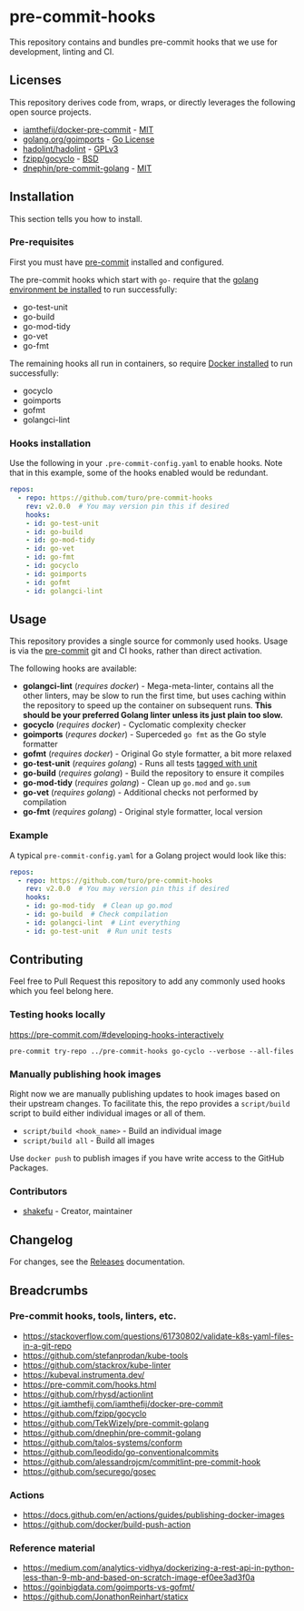 # pre-commit-hooks

This repository contains and bundles pre-commit hooks that we use for
development, linting and CI.

## Licenses

This repository derives code from, wraps, or directly leverages the following
open source projects.

- [iamthefij/docker-pre-commit](https://git.iamthefij.com/iamthefij/docker-pre-commit) - [MIT](https://git.iamthefij.com/iamthefij/docker-pre-commit/src/branch/master/LICENSE)
- [golang.org/goimports](https://pkg.go.dev/golang.org/x/tools/cmd/goimports?utm_source=godoc) - [Go License](https://cs.opensource.google/go/x/tools/+/master:LICENSE)
- [hadolint/hadolint](https://github.com/hadolint/hadolint) - [GPLv3](https://github.com/hadolint/hadolint/blob/master/LICENSE)
- [fzipp/gocyclo](https://github.com/fzipp/gocyclo) - [BSD](https://github.com/fzipp/gocyclo/blob/main/LICENSE)
- [dnephin/pre-commit-golang](https://github.com/dnephin/pre-commit-golang) - [MIT](https://github.com/dnephin/pre-commit-golang/blob/master/LICENSE)


## Installation

This section tells you how to install.

### Pre-requisites

First you must have [pre-commit](https://pre-commit.com/) installed and configured.

The pre-commit hooks which start with `go-` require that the [golang environment
be installed](https://golang.org/doc/install) to run successfully:

- go-test-unit
- go-build
- go-mod-tidy
- go-vet
- go-fmt

The remaining hooks all run in containers, so require [Docker
installed](https://docs.docker.com/get-docker/) to run successfully:

- gocyclo
- goimports
- gofmt
- golangci-lint

### Hooks installation

Use the following in your `.pre-commit-config.yaml` to enable hooks. Note that
in this example, some of the hooks enabled would be redundant.

```yaml
repos:
  - repo: https://github.com/turo/pre-commit-hooks
    rev: v2.0.0  # You may version pin this if desired
    hooks:
    - id: go-test-unit
    - id: go-build
    - id: go-mod-tidy
    - id: go-vet
    - id: go-fmt
    - id: gocyclo
    - id: goimports
    - id: gofmt
    - id: golangci-lint
```

## Usage

This repository provides a single source for commonly used hooks. Usage is via the [pre-commit](https://pre-commit.com/) git and CI hooks, rather than direct activation.

The following hooks are available:

- **golangci-lint** (_requires docker_) - Mega-meta-linter, contains all the
  other linters, may be slow to run the first time, but uses caching within the
  repository to speed up the container on subsequent runs. **This should be your
  preferred Golang linter unless its just plain too slow.**
- **gocyclo** (_requires docker_) - Cyclomatic complexity checker
- **goimports** (_requres docker_) - Superceded `go fmt` as the Go style formatter
- **gofmt** (_requires docker_) - Original Go style formatter, a bit more relaxed
- **go-test-unit** (_requires golang_) - Runs all tests [tagged with
  unit](https://pkg.go.dev/cmd/go#hdr-Build_constraints)
- **go-build** (_requires golang_) - Build the repository to ensure it compiles
- **go-mod-tidy** (_requires golang_) - Clean up `go.mod` and `go.sum`
- **go-vet** (_requires golang_) - Additional checks not performed by compilation
- **go-fmt** (_requires golang_) - Original style formatter, local version

### Example

A typical `pre-commit-config.yaml` for a Golang project would look like this:

```yaml
repos:
  - repo: https://github.com/turo/pre-commit-hooks
    rev: v2.0.0  # You may version pin this if desired
    hooks:
    - id: go-mod-tidy  # Clean up go.mod
    - id: go-build  # Check compilation
    - id: golangci-lint  # Lint everything
    - id: go-test-unit  # Run unit tests
```

## Contributing

Feel free to Pull Request this repository to add any commonly used hooks which
you feel belong here.

### Testing hooks locally

https://pre-commit.com/#developing-hooks-interactively

`pre-commit try-repo ../pre-commit-hooks go-cyclo --verbose --all-files`

### Manually publishing hook images

Right now we are manually publishing updates to hook images based on their
upstream changes. To facilitate this, the repo provides a `script/build` script
to build either individual images or all of them.

- `script/build <hook_name>` - Build an individual image
- `script/build all` - Build all images

Use `docker push` to publish images if you have write access to the GitHub Packages.

### Contributors

- [shakefu](https://github.com/shakefu) - Creator, maintainer

## Changelog

For changes, see the
[Releases](https://github.com/turo/pre-commit-hooks/releases) documentation.

## Breadcrumbs

### Pre-commit hooks, tools, linters, etc.

- https://stackoverflow.com/questions/61730802/validate-k8s-yaml-files-in-a-git-repo
- https://github.com/stefanprodan/kube-tools
- https://github.com/stackrox/kube-linter
- https://kubeval.instrumenta.dev/
- https://pre-commit.com/hooks.html
- https://github.com/rhysd/actionlint
- https://git.iamthefij.com/iamthefij/docker-pre-commit
- https://github.com/fzipp/gocyclo
- https://github.com/TekWizely/pre-commit-golang
- https://github.com/dnephin/pre-commit-golang
- https://github.com/talos-systems/conform
- https://github.com/leodido/go-conventionalcommits
- https://github.com/alessandrojcm/commitlint-pre-commit-hook
- https://github.com/securego/gosec

### Actions

- https://docs.github.com/en/actions/guides/publishing-docker-images
- https://github.com/docker/build-push-action

### Reference material

- https://medium.com/analytics-vidhya/dockerizing-a-rest-api-in-python-less-than-9-mb-and-based-on-scratch-image-ef0ee3ad3f0a
- https://goinbigdata.com/goimports-vs-gofmt/
- https://github.com/JonathonReinhart/staticx
